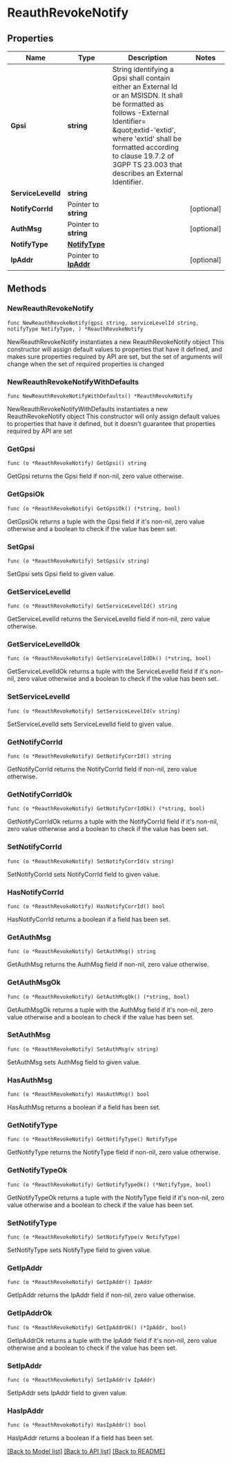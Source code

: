 # ReauthRevokeNotify

## Properties

Name | Type | Description | Notes
------------ | ------------- | ------------- | -------------
**Gpsi** | **string** | String identifying a Gpsi shall contain either an External Id or an MSISDN.  It shall be formatted as follows -External Identifier&#x3D; \&quot;extid-&#39;extid&#39;, where &#39;extid&#39;  shall be formatted according to clause 19.7.2 of 3GPP TS 23.003 that describes an  External Identifier.   | 
**ServiceLevelId** | **string** |  | 
**NotifyCorrId** | Pointer to **string** |  | [optional] 
**AuthMsg** | Pointer to **string** |  | [optional] 
**NotifyType** | [**NotifyType**](NotifyType.md) |  | 
**IpAddr** | Pointer to [**IpAddr**](IpAddr.md) |  | [optional] 

## Methods

### NewReauthRevokeNotify

`func NewReauthRevokeNotify(gpsi string, serviceLevelId string, notifyType NotifyType, ) *ReauthRevokeNotify`

NewReauthRevokeNotify instantiates a new ReauthRevokeNotify object
This constructor will assign default values to properties that have it defined,
and makes sure properties required by API are set, but the set of arguments
will change when the set of required properties is changed

### NewReauthRevokeNotifyWithDefaults

`func NewReauthRevokeNotifyWithDefaults() *ReauthRevokeNotify`

NewReauthRevokeNotifyWithDefaults instantiates a new ReauthRevokeNotify object
This constructor will only assign default values to properties that have it defined,
but it doesn't guarantee that properties required by API are set

### GetGpsi

`func (o *ReauthRevokeNotify) GetGpsi() string`

GetGpsi returns the Gpsi field if non-nil, zero value otherwise.

### GetGpsiOk

`func (o *ReauthRevokeNotify) GetGpsiOk() (*string, bool)`

GetGpsiOk returns a tuple with the Gpsi field if it's non-nil, zero value otherwise
and a boolean to check if the value has been set.

### SetGpsi

`func (o *ReauthRevokeNotify) SetGpsi(v string)`

SetGpsi sets Gpsi field to given value.


### GetServiceLevelId

`func (o *ReauthRevokeNotify) GetServiceLevelId() string`

GetServiceLevelId returns the ServiceLevelId field if non-nil, zero value otherwise.

### GetServiceLevelIdOk

`func (o *ReauthRevokeNotify) GetServiceLevelIdOk() (*string, bool)`

GetServiceLevelIdOk returns a tuple with the ServiceLevelId field if it's non-nil, zero value otherwise
and a boolean to check if the value has been set.

### SetServiceLevelId

`func (o *ReauthRevokeNotify) SetServiceLevelId(v string)`

SetServiceLevelId sets ServiceLevelId field to given value.


### GetNotifyCorrId

`func (o *ReauthRevokeNotify) GetNotifyCorrId() string`

GetNotifyCorrId returns the NotifyCorrId field if non-nil, zero value otherwise.

### GetNotifyCorrIdOk

`func (o *ReauthRevokeNotify) GetNotifyCorrIdOk() (*string, bool)`

GetNotifyCorrIdOk returns a tuple with the NotifyCorrId field if it's non-nil, zero value otherwise
and a boolean to check if the value has been set.

### SetNotifyCorrId

`func (o *ReauthRevokeNotify) SetNotifyCorrId(v string)`

SetNotifyCorrId sets NotifyCorrId field to given value.

### HasNotifyCorrId

`func (o *ReauthRevokeNotify) HasNotifyCorrId() bool`

HasNotifyCorrId returns a boolean if a field has been set.

### GetAuthMsg

`func (o *ReauthRevokeNotify) GetAuthMsg() string`

GetAuthMsg returns the AuthMsg field if non-nil, zero value otherwise.

### GetAuthMsgOk

`func (o *ReauthRevokeNotify) GetAuthMsgOk() (*string, bool)`

GetAuthMsgOk returns a tuple with the AuthMsg field if it's non-nil, zero value otherwise
and a boolean to check if the value has been set.

### SetAuthMsg

`func (o *ReauthRevokeNotify) SetAuthMsg(v string)`

SetAuthMsg sets AuthMsg field to given value.

### HasAuthMsg

`func (o *ReauthRevokeNotify) HasAuthMsg() bool`

HasAuthMsg returns a boolean if a field has been set.

### GetNotifyType

`func (o *ReauthRevokeNotify) GetNotifyType() NotifyType`

GetNotifyType returns the NotifyType field if non-nil, zero value otherwise.

### GetNotifyTypeOk

`func (o *ReauthRevokeNotify) GetNotifyTypeOk() (*NotifyType, bool)`

GetNotifyTypeOk returns a tuple with the NotifyType field if it's non-nil, zero value otherwise
and a boolean to check if the value has been set.

### SetNotifyType

`func (o *ReauthRevokeNotify) SetNotifyType(v NotifyType)`

SetNotifyType sets NotifyType field to given value.


### GetIpAddr

`func (o *ReauthRevokeNotify) GetIpAddr() IpAddr`

GetIpAddr returns the IpAddr field if non-nil, zero value otherwise.

### GetIpAddrOk

`func (o *ReauthRevokeNotify) GetIpAddrOk() (*IpAddr, bool)`

GetIpAddrOk returns a tuple with the IpAddr field if it's non-nil, zero value otherwise
and a boolean to check if the value has been set.

### SetIpAddr

`func (o *ReauthRevokeNotify) SetIpAddr(v IpAddr)`

SetIpAddr sets IpAddr field to given value.

### HasIpAddr

`func (o *ReauthRevokeNotify) HasIpAddr() bool`

HasIpAddr returns a boolean if a field has been set.


[[Back to Model list]](../README.md#documentation-for-models) [[Back to API list]](../README.md#documentation-for-api-endpoints) [[Back to README]](../README.md)


